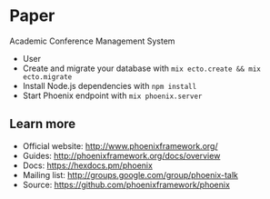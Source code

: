 # Paper

Academic Conference Management System

  * User 
  * Create and migrate your database with `mix ecto.create && mix ecto.migrate`
  * Install Node.js dependencies with `npm install`
  * Start Phoenix endpoint with `mix phoenix.server`



## Learn more

  * Official website: http://www.phoenixframework.org/
  * Guides: http://phoenixframework.org/docs/overview
  * Docs: https://hexdocs.pm/phoenix
  * Mailing list: http://groups.google.com/group/phoenix-talk
  * Source: https://github.com/phoenixframework/phoenix
